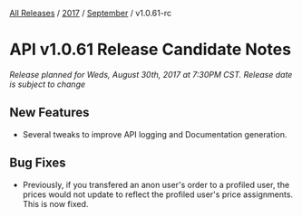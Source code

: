 [All Releases](../../README.md) / [2017](../README.md) / [September](README.md) / v1.0.61-rc 
# API v1.0.61 Release Candidate Notes 

_Release planned for Weds, August 30th, 2017 at 7:30PM CST. Release date is subject to change_

## New Features
- Several tweaks to improve API logging and Documentation generation.

## Bug Fixes
- Previously, if you transfered an anon user's order to a profiled user, the prices would not update to reflect the profiled user's price assignments. This is now fixed.

